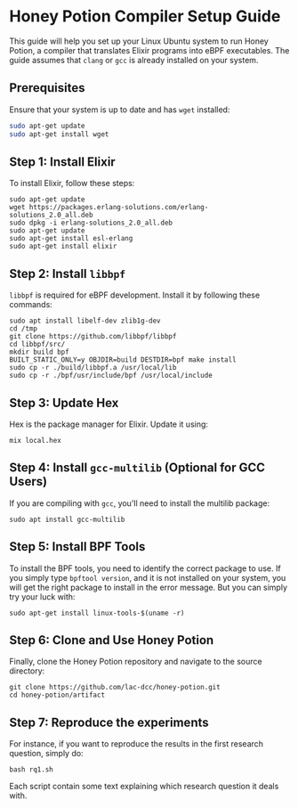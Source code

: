 # Honey Potion Compiler Setup Guide

This guide will help you set up your Linux Ubuntu system to run Honey Potion, a compiler that translates Elixir programs into eBPF executables. The guide assumes that `clang` or `gcc` is already installed on your system.

## Prerequisites

Ensure that your system is up to date and has `wget` installed:

```bash
sudo apt-get update
sudo apt-get install wget
```

## Step 1: Install Elixir

To install Elixir, follow these steps:

```
sudo apt-get update
wget https://packages.erlang-solutions.com/erlang-solutions_2.0_all.deb
sudo dpkg -i erlang-solutions_2.0_all.deb
sudo apt-get update
sudo apt-get install esl-erlang
sudo apt-get install elixir
```

## Step 2: Install `libbpf`

`libbpf` is required for eBPF development. Install it by following these commands:

```
sudo apt install libelf-dev zlib1g-dev
cd /tmp
git clone https://github.com/libbpf/libbpf
cd libbpf/src/
mkdir build bpf
BUILT_STATIC_ONLY=y OBJDIR=build DESTDIR=bpf make install
sudo cp -r ./build/libbpf.a /usr/local/lib
sudo cp -r ./bpf/usr/include/bpf /usr/local/include
```

## Step 3: Update Hex

Hex is the package manager for Elixir. Update it using:

```
mix local.hex
```

## Step 4: Install `gcc-multilib` (Optional for GCC Users)

If you are compiling with `gcc`, you'll need to install the multilib package:

```
sudo apt install gcc-multilib
```

## Step 5: Install BPF Tools

To install the BPF tools, you need to identify the correct package to use. If you simply type `bpftool version`, and it is not installed on your system, you will get the right package to install in the error message. But you can simply try your luck with:

```
sudo apt-get install linux-tools-$(uname -r)
```

## Step 6: Clone and Use Honey Potion

Finally, clone the Honey Potion repository and navigate to the source directory:


```
git clone https://github.com/lac-dcc/honey-potion.git
cd honey-potion/artifact
```

## Step 7: Reproduce the experiments

For instance, if you want to reproduce the results in the first research question, simply do:

```
bash rq1.sh 
```

Each script contain some text explaining which research question it deals with.